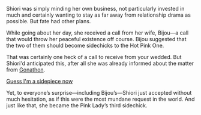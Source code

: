 <!-- title: Sidechick No.3 -->

Shiori was simply minding her own business, not particularly invested in much and certainly wanting to stay as far away from relationship drama as possible. But fate had other plans.

While going about her day, she received a call from her wife, Bijou—a call that would throw her peaceful existence off course. Bijou suggested that the two of them should become sidechicks to the Hot Pink One.

That was certainly one heck of a call to receive from your wedded. But Shiori'd anticipated this, after all she was already informed about the matter from [Gonathon](https://www.youtube.com/live/BlDRaNhYZxk?feature=shared\&t=7687).

[Guess I'm a sidepiece now](#embed:https://www.youtube.com/live/BlDRaNhYZxk?feature=shared\&t=7992)

Yet, to everyone’s surprise—including Bijou’s—Shiori just accepted without much hesitation, as if this were the most mundane request in the world. And just like that, she became the Pink Lady’s third sidechick.
